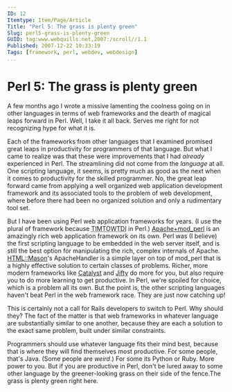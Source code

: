 ```yaml
---
ID: 12  
Itemtype: Item/Page/Article
Title: "Perl 5: The grass is plenty green"
Slug: perl5-grass-is-plenty-green
GUID: tag:www.webquills.net,2007:/scroll//1.1  
Published: 2007-12-22 10:33:19   
Tags: [framework, perl, webdev, webdesign]
...
```


# Perl 5: The grass is plenty green
A few months ago I wrote a missive lamenting the coolness going on in other languages in terms of web frameworks and the dearth of magical leaps forward in Perl. Well, I take it all back. Serves me right for not recognizing hype for what it is.

Each of the frameworks from other languages that I examined promised great leaps in productivity for programmers of that language. But what I came to realize was that these were improvements that I had *already* experienced in Perl. The streamlining did not come from the *language* at all. One scripting language, it seems, is pretty much as good as the next when it comes to productivity for the skilled programmer. No, the great leap forward came from applying a well organized web application development framework and its associated tools to the problem of web development, where before there had been no organized solution and only a rudimentary tool set.

But I have been using Perl web application frameworks for years. (I use the plural of framework because <abbr title="There Is More Than One Way To Do It">TIMTOWTDI</abbr> in Perl.) [Apache+mod\_perl](http://perl.apache.org) is an amazingly rich web application framework on its own. Perl was (I believe) the first scripting language to be embedded in the web server itself, and is still the best option for manipulating the rich, complex internals of Apache. [HTML::Mason](http://www.masonhq.com)'s ApacheHandler is a simple layer on top of mod\_perl that is a highly effective solution to certain classes of problems. Richer, more modern frameworks like [Catalyst][] and [Jifty][] do more for you, but also require you to do more learning to get productive. In Perl, we're spoiled for choice, which is a problem all its own. But the point is, the other scripting languages haven't beat Perl in the web framework race. They are just now catching up!

[Catalyst]: http://catalyst.perl.org
[Jifty]: http://jifty.org

This is certainly not a call for Rails developers to switch to Perl. Why should they? The fact of the matter is that web frameworks in whatever language are substantially similar to one another, because they are each a solution to the exact same problem, built under similar constraints.

Programmers should use whatever language fits their mind best, because that is where they will find themselves most productive. For some people, that's Java. (Some people are *weird*.) For some its Python or Ruby. More power to you. But if you are productive in Perl, don't be lured away to some other language by the greener-looking grass on their side of the fence.The grass is plenty green right here.

